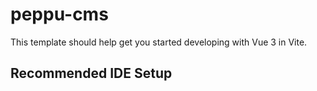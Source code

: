 # peppu-cms

This template should help get you started developing with Vue 3 in Vite.

## Recommended IDE Setup
